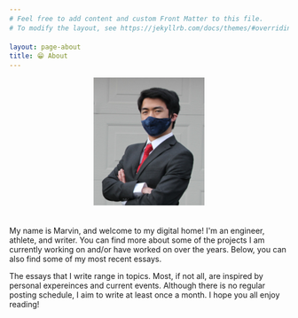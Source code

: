 ```yaml
---
# Feel free to add content and custom Front Matter to this file.
# To modify the layout, see https://jekyllrb.com/docs/themes/#overriding-theme-defaults

layout: page-about
title: 😁 About
---
```

<div align="center">
  <img width="200" style="padding-bottom: 20px;" src="/profile.jpg">
</div>

My name is Marvin, and welcome to my digital home! I'm an engineer, athlete, and writer. You can find
more about some of the projects I am currently working on and/or have worked on over the years. Below, you can also find some of my most recent essays. 

The essays that I write range in topics. Most, if not all, are inspired by personal expereinces and current events. Although there
is no regular posting schedule, I aim to write at least once a month. I hope you all enjoy reading!